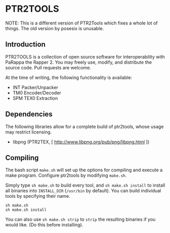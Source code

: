# PTR2TOOLS
NOTE: This is a different version of PTR2Tools which fixes a whole lot of things.
The old version by posesix is unusable.
## Introduction

PTR2TOOLS is a collection of open source software for interoperability with PaRappa the Rapper 2. You may freely use, modify, and distribute the source code. Pull requests are welcome.

At the time of writing, the following functionality is available:
- INT Packer/Unpacker
- TM0 Encoder/Decoder
- SPM TEX0 Extraction

## Dependencies

The following libraries allow for a complete build of ptr2tools, whose usage may restrict licensing.
- libpng (PTR2TEX, [ http://www.libpng.org/pub/png/libpng.html ])

## Compiling

The bash script `make.sh` will set up the options for compiling and execute a make program. Configure ptr2tools by modifying `make.sh`.

Simply type `sh make.sh` to build every tool, and `sh make.sh install` to install all binaries into `INSTALL_DIR` (`/usr/bin` by default). You can build individual tools by specifying their name.
```
sh make.sh 
sh make.sh install
```

You can also use `sh make.sh strip` to `strip` the resulting binaries if you would like. (Do this before installing).

